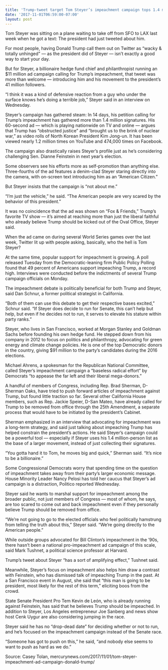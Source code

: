 ```yaml
---
title: 'Trump-tweet target Tom Steyer’s impeachment campaign tops 1.4 million signatures'
date: '2017-11-01T06:59:00-07:00'
layout: post
---
```


Tom Steyer was sitting on a plane waiting to take off from SFO to LAX last week when he got a text: The president had just tweeted about him.

For most people, having Donald Trump call them out on Twitter as “wacky &amp; totally unhinged” — as the president did of Steyer — isn’t exactly a good way to start your day.

But for Steyer, a billionaire hedge fund chief and philanthropist running an $11 million ad campaign calling for Trump’s impeachment, that tweet was more than welcome — introducing him and his movement to the president’s 41 million followers.

“I think it was a kind of defensive reaction from a guy who under the surface knows he’s doing a terrible job,” Steyer said in an interview on Wednesday.

Steyer’s campaign has gathered steam: In 14 days, his petition calling for Trump’s impeachment has gathered more than 1.4 million signatures. His 60-second ad — which is playing nationwide on TV and online — argues that Trump has “obstructed justice” and “brought us to the brink of nuclear war,” as video rolls of North Korean President Kim Jong-un. It has been viewed nearly 1.2 million times on YouTube and 474,000 times on Facebook.

The campaign also drastically raises Steyer’s profile just as he’s considering challenging Sen. Dianne Feinstein in next year’s election.

Some observers see his efforts more as self-promotion than anything else. Three-fourths of the ad features a denim-clad Steyer staring directly into the camera, with on-screen text introducing him as an “American Citizen.”

But Steyer insists that the campaign is “not about me.”

“I’m just the vehicle,” he said. “The American people are very scared by the behavior of this president.”

It was no coincidence that the ad was shown on “Fox &amp; Friends,” Trump’s favorite TV show — it’s aimed at reaching more than just the liberal faithful who already believe Trump should be kicked out of the Oval Office, Steyer said.

When the ad came on during several World Series games over the last week, Twitter lit up with people asking, basically, who the hell is Tom Steyer?

At the same time, popular support for impeachment is growing. A poll released Tuesday from the Democratic-leaning firm Public Policy Polling found that 49 percent of Americans support impeaching Trump, a record high. Interviews were conducted before the indictments of several Trump campaign officials on Monday.

The impeachment debate is politically beneficial for both Trump and Steyer, said Dan Schnur, a former political strategist in California.

“Both of them can use this debate to get their respective bases excited,” Schnur said. “If Steyer does decide to run for Senate, this can’t help but help, but even if he decides not to run, it serves to elevate his stature within party ranks.”

Steyer, who lives in San Francisco, worked at Morgan Stanley and Goldman Sachs before founding his own hedge fund. He stepped down from his company in 2012 to focus on politics and philanthropy, advocating for green energy and climate change policies. He is one of the top Democratic donors in the country, giving $91 million to the party’s candidates during the 2016 elections.

Michael Ahrens, a spokesman for the Republican National Committee, called Steyer’s impeachment campaign a “baseless radical effort” by Democrats “to appease the far left and their liberal mega-donors.”

A handful of members of Congress, including Rep. Brad Sherman, D-Sherman Oaks, have tried to push forward articles of impeachment against Trump, but found little traction so far. Several other California House members, such as Rep. Jackie Speier, D-San Mateo, have already called for Trump to be removed from office through the 25th Amendment, a separate process that would have to be initiated by the president’s Cabinet.

Sherman emphasized in an interview that advocating for impeachment was a long-term strategy, and said just talking about impeaching Trump has helped constrain the president’s actions. He said Steyer’s campaign could be a powerful tool — especially if Steyer uses his 1.4 million-person list as the base of a larger movement, instead of just collecting their signatures.

“You gotta hand it to Tom, he moves big and quick,” Sherman said. “It’s nice to be a billionaire.”

Some Congressional Democrats worry that spending time on the question of impeachment takes away from their party’s larger economic message. House Minority Leader Nancy Pelosi has told her caucus that Steyer’s ad campaign is a distraction, Politico reported Wednesday.

Steyer said he wants to marshal support for impeachment among the broader public, not just members of Congress — most of whom, he says, are too scared to come out and back impeachment even if they personally believe Trump should be removed from office.

“We’re not going to go to the elected officials who feel politically hamstrung from telling the truth about this,” Steyer said. “We’re going directly to the American people.”

While outside groups advocated for Bill Clinton’s impeachment in the ’90s, there hasn’t been a national pro-impeachment ad campaign of this scale, said Mark Tushnet, a political science professor at Harvard.

Trump’s tweet about Steyer “has a sort of amplifying effect,” Tushnet said.

Meanwhile, Steyer’s focus on impeachment also helps him draw a contrast with Feinstein, who has dismissed talk of impeaching Trump in the past. At a San Francisco event in August, she said that “this man is going to be president, most likely for the rest of this term,” eliciting boos from the crowd.

State Senate President Pro Tem Kevin de León, who is already running against Feinstein, has said that he believes Trump should be impeached. In addition to Steyer, Los Angeles entrepreneur Joe Sanberg and news show host Cenk Uygur are also considering jumping in the race.

Steyer said he has no “drop-dead date” for deciding whether or not to run, and he’s focused on the impeachment campaign instead of the Senate race.

“Someone has got to push on this,” he said, “and nobody else seems to want to push as hard as we do.”

Source: Casey Tolan, mercurynews.com/2017/11/01/tom-steyer-impeachment-ad-campaign-donald-trump/